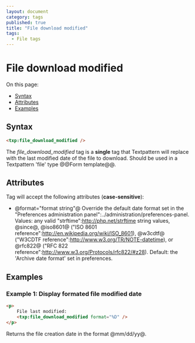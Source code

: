 ```yaml
---
layout: document
category: tags
published: true
title: "File download modified"
tags:
  - File tags
---
```


# File download modified

On this page:

* [Syntax](#user-content-syntax)
* [Attributes](#user-content-attributes)
* [Examples](#user-content-examples)

## Syntax

```html
<txp:file_download_modified />
```

The *file_download_modified* tag is a __single__ tag that Textpattern will replace with the last modified date of the file to download. Should be used in a Textpattern 'file' type @@Form template@@.

## Attributes

Tag will accept the following attributes (**case-sensitive**):

* @format="format string"@
Override the default date format set in the "Preferences administration panel":../administration/preferences-panel.
Values: any valid "strftime":http://php.net/strftime string values, @since@, @iso8601@ ("ISO 8601 reference":http://en.wikipedia.org/wiki/ISO_8601), @w3cdtf@ ("W3CDTF reference":http://www.w3.org/TR/NOTE-datetime), or @rfc822@ ("RFC 822 reference":http://www.w3.org/Protocols/rfc822/#z28).
Default: the 'Archive date format' set in preferences.

## Examples

### Example 1: Display formated file modified date

```html
<p>
    File last modified:
    <txp:file_download_modified format="%D" />
</p>
```

Returns the file creation date in the format @mm/dd/yy@.
